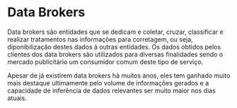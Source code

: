 # Data Brokers

Data brokers são entidades que se dedicam e coletar, cruzar, classificar e realizar tratamentos nas informações para corretagem, ou seja, diponibilização destes dados à outras entidades. Os dados obtidos pelos clientes dos data brokers são utilizados para diversas finalidades sendo o mercado publicitário um consumidor comum deste tipo de serviço.

Apesar de já existirem data brokers hà muitos anos, eles tem ganhado muito mais destaque ultimamente pelo volume de informações gerados e a capacidade de inferência de dados relevantes ser muito maior nos dias atuais.
